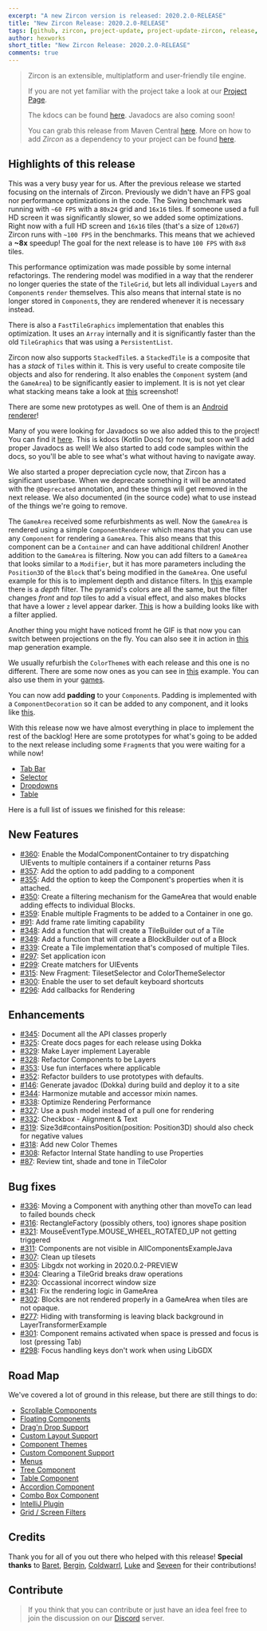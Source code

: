 ```yaml
---
excerpt: "A new Zircon version is released: 2020.2.0-RELEASE"
title: "New Zircon Release: 2020.2.0-RELEASE"
tags: [github, zircon, project-update, project-update-zircon, release, release-zircon]
author: hexworks
short_title: "New Zircon Release: 2020.2.0-RELEASE"
comments: true
---
```


> Zircon is an extensible, multiplatform and user-friendly tile engine.
>
> If you are not yet familiar with the project take a look at our
> [Project Page](https://hexworks.org/projects/zircon/).
>
> The kdocs can be found [here](https://hexworks.github.io/zircon/). Javadocs are also coming soon!
>
> You can grab this release from Maven Central [here](https://search.maven.org/search?q=g:org.hexworks.zircon). More on how to add *Zircon* as a dependency to your project can be found [here](https://hexworks.org/zircon/docs/2019-01-11-release-process-and-versioning-scheme).

## Highlights of this release

This was a very busy year for us. After the previous release we started focusing on the internals of Zircon. Previously we didn't have an
FPS goal nor performance optimizations in the code. The Swing benchmark was running with `~60 FPS` with a `80x24` grid and `16x16` tiles.
If someone used a full HD screen it was significantly slower, so we added some optimizations. Right now with a full HD screen and `16x16` tiles (that's a size of `120x67`) Zircon runs with `~100 FPS` in the benchmarks. This means that we achieved a **~8x** speedup! The goal
for the next release is to have `100 FPS` with `8x8` tiles.

This performance optimization was made possible by some internal refactorings. The rendering model was modified in a way that the renderer
no longer queries the state of the `TileGrid`, but lets all individual `Layer`s and `Component`s `render` themselves. This also means
that internal state is no longer stored in `Component`s, they are rendered whenever it is necessary instead.

There is also a `FastTileGraphics` implementation that enables this optimization. It uses an `Array` internally and it is significantly faster than the old `TileGraphics` that was using a `PersistentList`.

Zircon now also supports `StackedTile`s. a `StackedTile` is a composite that has a *stack* of `Tile`s within it. This is very useful to create composite tile objects and also for rendering. It also enables the `Component` system (and the `GameArea`) to be significantly easier to implement. It is is not yet clear what stacking means take a look at [this](https://cdn.discordapp.com/attachments/363754040103796737/775365392498819092/unknown.png) screenshot!

There are some new prototypes as well. One of them is an [Android renderer](https://cdn.discordapp.com/attachments/363754040103796737/720279635325354015/android.gif)!

Many of you were looking for Javadocs so we also added this to the project! You can find it [here](https://hexworks.github.io/zircon/). This is kdocs (Kotlin Docs) for now, but soon we'll add proper Javadocs as well! We also started to add code samples within the docs, so you'll be able to see what's what without having to navigate away.

We also started a proper depreciation cycle now, that Zircon has a significant userbase. When we deprecate something it will be annotated with the `@Deprecated` annotation, and these things will get removed in the next release. We also documented (in the source code) what to use instead of the things we're going to remove.

The `GameArea` received some refurbishments as well. Now the `GameArea` is rendered using a simple `ComponentRenderer` which means that you can use any `Component` for rendering a `GameArea`. This also means that this component can be a `Container` and can have additional children! Another addition to the `GameArea` is filtering. Now you can add filters to a `GameArea` that looks similar to a `Modifier`, but it has more parameters including the `Position3D` of the `Block` that's being modified in the `GameArea`. One useful example for this is to implement depth and distance filters. In [this](https://cdn.discordapp.com/attachments/363754040103796737/778393384380792833/pyramids.gif) example there is a *depth* filter. The pyramid's colors are all the same, but the filter changes *front* and *top* tiles to add a visual effect, and also makes blocks that have a lower `z` level appear darker. [This](https://cdn.discordapp.com/attachments/603285896829206548/787418009080823838/unknown.png) is how a building looks like with a filter applied.

Another thing you might have noticed fromt he GIF is that now you can switch between projections on the fly. You can also see it in action in [this](https://cdn.discordapp.com/attachments/603285896829206548/784811176080572416/map_generation_3d.gif) map generation example.

We usually refurbish the `ColorTheme`s with each release and this one is no different. There are some now ones as you can see in [this](https://cdn.discordapp.com/attachments/363754040103796737/703397248838664201/themes.gif) example. You can also use them in your [games](https://cdn.discordapp.com/attachments/603286045240590336/701468223031214241/falsedoor.png).

You can now add **padding** to your `Component`s. Padding is implemented with a `ComponentDecoration` so it can be added to any component, and it looks like [this](https://cdn.discordapp.com/attachments/363754040103796737/786288342945103912/unknown.png).

With this release now we have almost everything in place to implement the rest of the backlog! Here are some prototypes for what's going to be added to the next release including some `Fragment`s that you were waiting for a while now!

- [Tab Bar](https://cdn.discordapp.com/attachments/363754040103796737/786348926289707028/tabs.gif)
- [Selector](https://cdn.discordapp.com/attachments/363754040103796737/769588806981517332/M84kh690XN.gif)
- [Dropdowns](https://cdn.discordapp.com/attachments/363754040103796737/786718994212192286/menus.gif)
- [Table](https://cdn.discordapp.com/attachments/363754040103796737/786600570667925534/unknown.png)


Here is a full list of issues we finished for this release:

## New Features

- [#360](https://github.com/Hexworks/zircon/issues/360): Enable the ModalComponentContainer to try dispatching UIEvents to multiple containers if a container returns Pass
- [#357](https://github.com/Hexworks/zircon/issues/357): Add the option to add padding to a component
- [#355](https://github.com/Hexworks/zircon/issues/355): Add the option to keep the Component's properties when it is attached.
- [#350](https://github.com/Hexworks/zircon/issues/350): Create a filtering mechanism for the GameArea that would enable adding effects to individual Blocks.
- [#359](https://github.com/Hexworks/zircon/issues/359): Enable multiple Fragments to be added to a Container in one go.
- [#91](https://github.com/Hexworks/zircon/issues/91): Add frame rate limiting capability
- [#348](https://github.com/Hexworks/zircon/issues/348): Add a function that will create a TileBuilder out of a Tile
- [#349](https://github.com/Hexworks/zircon/issues/349): Add a function that will create a BlockBuilder out of a Block
- [#339](https://github.com/Hexworks/zircon/issues/339): Create a Tile implementation that's composed of multiple Tiles.
- [#297](https://github.com/Hexworks/zircon/issues/297): Set application icon
- [#299](https://github.com/Hexworks/zircon/issues/299): Create matchers for UIEvents
- [#315](https://github.com/Hexworks/zircon/issues/315): New Fragment: TilesetSelector and ColorThemeSelector
- [#300](https://github.com/Hexworks/zircon/issues/300): Enable the user to set default keyboard shortcuts
- [#296](https://github.com/Hexworks/zircon/issues/296): Add callbacks for Rendering

## Enhancements

- [#345](https://github.com/Hexworks/zircon/issues/345): Document all the API classes properly 
- [#325](https://github.com/Hexworks/zircon/issues/325): Create docs pages for each release using Dokka
- [#329](https://github.com/Hexworks/zircon/issues/329): Make Layer implement Layerable 
- [#328](https://github.com/Hexworks/zircon/issues/328): Refactor Components to be Layers 
- [#353](https://github.com/Hexworks/zircon/issues/353): Use fun interfaces where applicable 
- [#352](https://github.com/Hexworks/zircon/issues/352): Refactor builders to use prototypes with defaults. 
- [#146](https://github.com/Hexworks/zircon/issues/146): Generate javadoc (Dokka) during build and deploy it to a site 
- [#344](https://github.com/Hexworks/zircon/issues/344): Harmonize mutable and accessor mixin names. 
- [#338](https://github.com/Hexworks/zircon/issues/338): Optimize Rendering Performance 
- [#327](https://github.com/Hexworks/zircon/issues/327): Use a push model instead of a pull one for rendering 
- [#332](https://github.com/Hexworks/zircon/issues/332): Checkbox - Alignment & Text 
- [#319](https://github.com/Hexworks/zircon/issues/319): Size3d#containsPosition(position: Position3D) should also check for negative values 
- [#318](https://github.com/Hexworks/zircon/issues/318): Add new Color Themes  
- [#308](https://github.com/Hexworks/zircon/issues/308): Refactor Internal State handling to use Properties 
- [#87](https://github.com/Hexworks/zircon/issues/87): Review tint, shade and tone in TileColor 

## Bug fixes

- [#336](https://github.com/Hexworks/zircon/issues/336): Moving a Component with anything other than moveTo can lead to failed bounds check 
- [#316](https://github.com/Hexworks/zircon/issues/316): RectangleFactory (possibly others, too) ignores shape position 
- [#321](https://github.com/Hexworks/zircon/issues/321): MouseEventType.MOUSE_WHEEL_ROTATED_UP not getting triggered 
- [#311](https://github.com/Hexworks/zircon/issues/311): Components are not visible in AllComponentsExampleJava 
- [#307](https://github.com/Hexworks/zircon/issues/307): Clean up tilesets 
- [#305](https://github.com/Hexworks/zircon/issues/305): Libgdx not working in 2020.0.2-PREVIEW 
- [#304](https://github.com/Hexworks/zircon/issues/304): Clearing a TileGrid breaks draw operations 
- [#230](https://github.com/Hexworks/zircon/issues/230): Occassional incorrect window size 
- [#341](https://github.com/Hexworks/zircon/issues/341): Fix the rendering logic in GameArea 
- [#302](https://github.com/Hexworks/zircon/issues/302): Blocks are not rendered properly in a GameArea when tiles are not opaque. 
- [#277](https://github.com/Hexworks/zircon/issues/277): Hiding with transforming is leaving black background in LayerTransformerExample 
- [#301](https://github.com/Hexworks/zircon/issues/301): Component remains activated when space is pressed and focus is lost (pressing Tab)  
- [#298](https://github.com/Hexworks/zircon/issues/298): Focus handling keys don't work when using LibGDX 

## Road Map
  
We've covered a lot of ground in this release, but there are still things to do:

- [Scrollable Components](https://github.com/Hexworks/zircon/issues/25)
- [Floating Components](https://github.com/Hexworks/zircon/issues/23)
- [Drag'n Drop Support](https://github.com/Hexworks/zircon/issues/22)
- [Custom Layout Support](https://github.com/Hexworks/zircon/issues/28)
- [Component Themes](https://github.com/Hexworks/zircon/issues/29)
- [Custom Component Support](https://github.com/Hexworks/zircon/issues/26)
- [Menus](https://github.com/Hexworks/zircon/issues/135)
- [Tree Component](https://github.com/Hexworks/zircon/issues/184)
- [Table Component](https://github.com/Hexworks/zircon/issues/185)
- [Accordion Component](https://github.com/Hexworks/zircon/issues/27)
- [Combo Box Component](https://github.com/Hexworks/zircon/issues/262)
- [IntelliJ Plugin](https://github.com/Hexworks/zircon/issues/191)
- [Grid / Screen Filters](https://github.com/Hexworks/zircon/issues/271)

## Credits

Thank you for all of you out there who helped with this release! **Special thanks** to [Baret](https://github.com/Baret), [Bergin](https://www.reddit.com/user/Jordanbergin), [Coldwarrl](https://github.com/coldwarrl), [Luke](https://github.com/LukeLetourneau) and [Seveen](https://www.reddit.com/user/Seeveen) for their contributions!

## Contribute

> If you think that you can contribute or just have an idea feel free to join the discussion on our [Discord](https://discordapp.com/invite/vSNgvBh) server.

